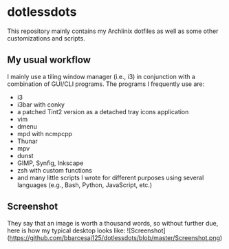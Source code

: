 # dotlessdots

This repository mainly contains my Archlinix dotfiles as well as some other customizations and scripts.

## My usual workflow

I mainly use a tiling window manager (i.e., i3) in conjunction with a combination of GUI/CLI programs. The programs I frequently use are:

+ i3
+ i3bar with conky
+ a patched Tint2 version as a detached tray icons application
+ vim 
+ dmenu
+ mpd with ncmpcpp
+ Thunar
+ mpv
+ dunst
+ GIMP, Synfig, Inkscape
+ zsh with custom functions
+ and many little scripts I wrote for different purposes using several languages (e.g., Bash, Python, JavaScript, etc.)

## Screenshot

They say that an image is worth a thousand words, so without further due, here is how my typical desktop looks like:
![Screenshot]
(https://github.com/bbarcesaj125/dotlessdots/blob/master/Screenshot.png)
